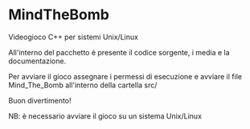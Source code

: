 # MindTheBomb
Videogioco C++ per sistemi Unix/Linux

All'interno del pacchetto è presente il codice sorgente, i media e la documentazione.

Per avviare il gioco assegnare i permessi di esecuzione e avviare il file Mind_The_Bomb all'interno della cartella src/

Buon divertimento!

NB: è necessario avviare il gioco su un sistema Unix/Linux
